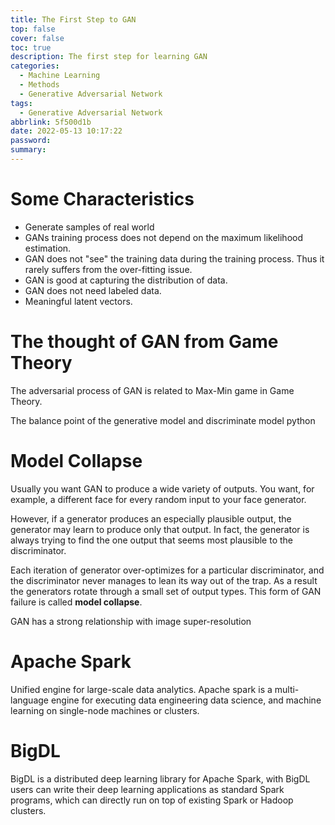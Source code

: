 ```yaml
---
title: The First Step to GAN
top: false
cover: false
toc: true
description: The first step for learning GAN
categories:
  - Machine Learning
  - Methods
  - Generative Adversarial Network
tags:
  - Generative Adversarial Network
abbrlink: 5f500d1b
date: 2022-05-13 10:17:22
password:
summary:
---
```


# Some Characteristics

- Generate samples of real world
- GANs training process does not depend on the maximum likelihood estimation.
- GAN does not "see" the training data during the training process. Thus it
  rarely suffers from the over-fitting issue.
- GAN is good at capturing the distribution of data.
- GAN does not need labeled data.
- Meaningful latent vectors.

# The thought of GAN from Game Theory

The adversarial process of GAN is related to Max-Min game in Game Theory.

The balance point of the generative model and discriminate model python

# Model Collapse

Usually you want GAN to produce a wide variety of outputs. You want, for
example, a different face for every random input to your face generator.

However, if a generator produces an especially plausible output, the generator
may learn to produce only that output. In fact, the generator is always trying
to find the one output that seems most plausible to the discriminator.

Each iteration of generator over-optimizes for a particular discriminator, and
the discriminator never manages to lean its way out of the trap. As a result the
generators rotate through a small set of output types. This form of GAN failure
is called **model collapse**.

GAN has a strong relationship with image super-resolution

# Apache Spark

Unified engine for large-scale data analytics. Apache spark is a multi-language
engine for executing data engineering data science, and machine learning on
single-node machines or clusters.

# BigDL

BigDL is a distributed deep learning library for Apache Spark, with BigDL users
can write their deep learning applications as standard Spark programs, which can
directly run on top of existing Spark or Hadoop clusters.
